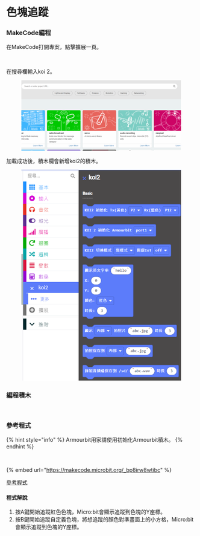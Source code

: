 # 色塊追蹤

### MakeCode編程

在MakeCode打開專案，點擊擴展一頁。

<figure><img src="https://kittenbothk.readthedocs.io/en/latest/_images/16-1.png" alt=""><figcaption></figcaption></figure>

在搜尋欄輸入koi 2。

<figure><img src="../../../.gitbook/assets/koi2_ext.gif" alt=""><figcaption></figcaption></figure>

加載成功後，積木欄會新增koi2的積木。

<figure><img src="../../../.gitbook/assets/image (1) (1) (1) (1) (1) (1).png" alt=""><figcaption></figcaption></figure>

### 編程積木

<figure><img src="https://files.gitbook.com/v0/b/gitbook-x-prod.appspot.com/o/spaces%2FsN6MlwBFbL3P67FzMMyL%2Fuploads%2FqLOoRdzxjrDItARCGQoe%2Fimage.png?alt=media&#x26;token=9214c3d0-86fe-4a2f-adc3-8acde2705a1e" alt=""><figcaption></figcaption></figure>

### 參考程式

{% hint style="info" %}
Armourbit用家請使用初始化Armourbit積木。
{% endhint %}

<figure><img src="https://files.gitbook.com/v0/b/gitbook-x-prod.appspot.com/o/spaces%2F6uJvpXC43onNIIwhMlWo%2Fuploads%2FPGyECwlPd2M3JqUBLDfO%2Fimage.png?alt=media&#x26;token=662ace3f-a8eb-4fbf-8a10-1d9643c88b1e" alt=""><figcaption></figcaption></figure>

{% embed url="https://makecode.microbit.org/_bp8irw8wtibc" %}

[參考程式](https://makecode.microbit.org/_bp8irw8wtibc)

#### 程式解說

1. 按A鍵開始追蹤紅色色塊，Micro:bit會顯示追蹤到色塊的Y座標。
2. 按B鍵開始追蹤自定義色塊，將想追蹤的顏色對準畫面上的小方格，Micro:bit會顯示追蹤到色塊的Y座標。
